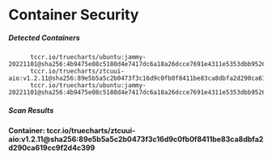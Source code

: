 # Container Security

##### Detected Containers

          tccr.io/truecharts/ubuntu:jammy-20221101@sha256:4b9475e08c5180d4e7417dc6a18a26dcce7691e4311e5353dbb952645c5ff43f
          tccr.io/truecharts/ztcuui-aio:v1.2.11@sha256:89e5b5a5c2b0473f3c16d9c0fb0f8411be83ca8dbfa2d290ca619cc9f2d4c399
          tccr.io/truecharts/ubuntu:jammy-20221101@sha256:4b9475e08c5180d4e7417dc6a18a26dcce7691e4311e5353dbb952645c5ff43f

##### Scan Results

**Container: tccr.io/truecharts/ztcuui-aio:v1.2.11@sha256:89e5b5a5c2b0473f3c16d9c0fb0f8411be83ca8dbfa2d290ca619cc9f2d4c399**


